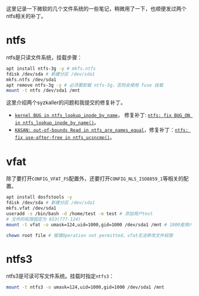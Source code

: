 这里记录一下微软的几个文件系统的一些笔记，稍微用了一下，也顺便发过两个ntfs相关的补丁。

# ntfs

ntfs是只读文件系统，挂载步骤：
```sh
apt install ntfs-3g -y # mkfs.ntfs
fdisk /dev/sda # 新建分区 /dev/sda1
mkfs.ntfs /dev/sda1
apt remove ntfs-3g -y # 必须要卸载 ntfs-3g，否则会使用 fuse 挂载
mount -t ntfs /dev/sda1 /mnt
```

这里介绍两个syzkaller的问题和我提交的修复补丁。

- [`kernel BUG in ntfs_lookup_inode_by_name`](https://syzkaller.appspot.com/bug?id=c0e6183d33a904a5b7e3d5dedf877c5139b11a53)， 修复补丁: [`ntfs: fix BUG_ON in ntfs_lookup_inode_by_name()`](https://lore.kernel.org/all/20220809064730.2316892-1-chenxiaosong2@huawei.com/)。
- [`KASAN: out-of-bounds Read in ntfs_are_names_equal`](https://syzkaller.appspot.com/bug?id=80913ff3e4962a46fcce7ffd4125fdd1b8e11171)，修复补丁：[`ntfs: fix use-after-free in ntfs_ucsncmp()`](https://lore.kernel.org/all/20220709064511.3304299-1-chenxiaosong2@huawei.com/)。

# vfat

除了要打开`CONFIG_VFAT_FS`配置外，还要打开`CONFIG_NLS_ISO8859_1`等相关的配置。

```sh
apt install dosfstools -y
fdisk /dev/sda # 新建分区 /dev/sda1
mkfs.vfat /dev/sda1
useradd -s /bin/bash -d /home/test -m test # 添加用户test
# 文件的权限固定为 653(777-124)
mount -t vfat -o umask=124,uid=1000,gid=1000 /dev/sda1 /mnt # 1000是用户test的uid

chown root file # 报错Operation not permitted，vfat无法修改文件权限
```

# ntfs3

ntfs3是可读可写文件系统。挂载时指定`ntfs3`：
```sh
mount -t ntfs3 -o umask=124,uid=1000,gid=1000 /dev/sda1 /mnt
```
